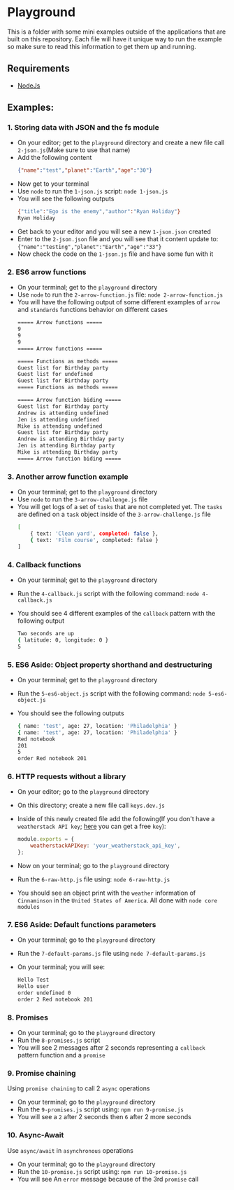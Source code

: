 # Playground

This is a folder with some mini examples outside of the applications that are built on this repository. Each file will have it unique way to run the example so make sure to read this information to get them up and running.

## Requirements

- [NodeJs](https://nodejs.org/en/)

## Examples:

### 1. Storing data with JSON and the fs module

- On your editor; get to the `playground` directory and create a new file call `2-json.js`(Make sure to use that name)
- Add the following content
    ```json
    {"name":"test","planet":"Earth","age":"30"}
    ```
- Now get to your terminal
- Use `node` to run the `1-json.js` script: `node 1-json.js`
- You will see the following outputs
    ```bash
    {"title":"Ego is the enemy","author":"Ryan Holiday"}
    Ryan Holiday
    ```
- Get back to your editor and you will see a new `1-json.json` created
- Enter to the `2-json.json` file and you will see that it content update to:
    `{"name":"testing","planet":"Earth","age":"33"}`
- Now check the code on the `1-json.js` file and have some fun with it

### 2. ES6 arrow functions

- On your terminal; get to the `playground` directory
- Use `node` to run the `2-arrow-function.js` file: `node 2-arrow-function.js`
- You will have the following output of some different examples of `arrow` and `standards` functions behavior on different cases
    ```bash
    ===== Arrow functions =====
    9
    9
    9
    ===== Arrow functions =====

    ===== Functions as methods =====
    Guest list for Birthday party
    Guest list for undefined
    Guest list for Birthday party
    ===== Functions as methods =====

    ===== Arrow function biding =====
    Guest list for Birthday party
    Andrew is attending undefined
    Jen is attending undefined
    Mike is attending undefined
    Guest list for Birthday party
    Andrew is attending Birthday party
    Jen is attending Birthday party
    Mike is attending Birthday party
    ===== Arrow function biding =====
    ```

### 3. Another arrow function example

- On your terminal; get to the `playground` directory
- Use `node` to run the `3-arrow-challenge.js` file
- You will get logs of a set of `tasks` that are not completed yet. The `tasks` are defined on a `task` object inside of the `3-arrow-challenge.js` file
    ```bash
    [
        { text: 'Clean yard', completed: false },
        { text: 'Film course', completed: false }
    ]
    ```

### 4. Callback functions

- On your terminal; get to the `playground` directory
- Run the `4-callback.js` script with the following command: `node 4-callback.js`
- You should see 4 different examples of the `callback` pattern with the following output

    ```bash
    Two seconds are up
    { latitude: 0, longitude: 0 }
    5
    ```

### 5. ES6 Aside: Object property shorthand and destructuring

- On your terminal; get to the `playground` directory
- Run the `5-es6-object.js` script with the following command: `node 5-es6-object.js`
- You should see the following outputs

    ```bash
    { name: 'test', age: 27, location: 'Philadelphia' }
    { name: 'test', age: 27, location: 'Philadelphia' }
    Red notebook
    201
    5
    order Red notebook 201
    ```

### 6. HTTP requests without a library

- On your editor; go to the `playground` directory
- On this directory; create a new file call `keys.dev.js`
- Inside of this newly created file add the following(If you don't have a `weatherstack API key`; [here](https://weatherstack.com/) you can get a free `key`):

    ```js
    module.exports = {
        weatherstackAPIKey: 'your_weatherstack_api_key',
    };
    ```
- Now on your terminal; go to the `playground` directory
- Run the `6-raw-http.js` file using: `node 6-raw-http.js`
- You should see an object print with the `weather` information of `Cinnaminson` in the `United States of America`. All done with `node core modules`

### 7. ES6 Aside: Default functions parameters

- On your terminal; go to the `playground` directory
- Run the `7-default-params.js` file using `node 7-default-params.js`
- On your terminal; you will see:

    ```bash
    Hello Test
    Hello user
    order undefined 0
    order 2 Red notebook 201
    ```

### 8. Promises

- On your terminal; go to the `playground` directory
- Run the `8-promises.js` script
- You will see 2 messages after 2 seconds representing a `callback` pattern function and a `promise`

### 9. Promise chaining

Using `promise chaining` to call 2 `async` operations

- On your terminal; go to the `playground` directory
- Run the `9-promises.js` script using: `npm run 9-promise.js`
- You will see a `2` after 2 seconds then `6` after 2 more seconds

### 10. Async-Await

Use `async/await` in `asynchronous` operations

- On your terminal; go to the `playground` directory
- Run the `10-promise.js` script using: `npm run 10-promise.js`
- You will see An `error` message because of the 3rd `promise` call
